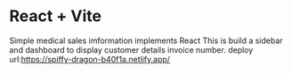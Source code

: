 # React + Vite

Simple  medical sales imformation implements React
This is build a  sidebar and dashboard to display customer details invoice number.
deploy url:https://spiffy-dragon-b40f1a.netlify.app/
